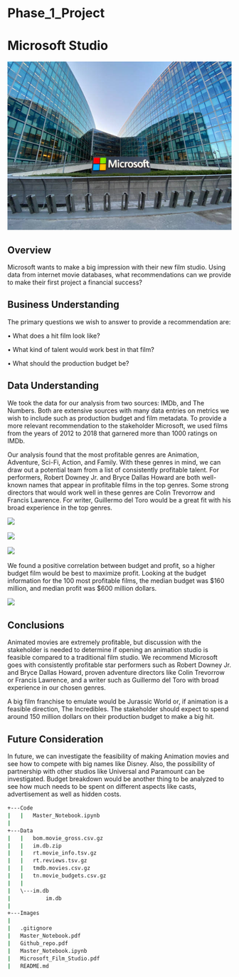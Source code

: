 # Phase_1_Project
# Microsoft Studio

![](Images/README%20Header.png)

## Overview

Microsoft wants to make a big impression with their new film studio. Using data from internet movie databases, what recommendations can we provide to make their first project a financial success?

## Business Understanding

The primary questions we wish to answer to provide a recommendation are:

•	What does a hit film look like? 

•	What kind of talent would work best in that film?

•	What should the production budget be?

## Data Understanding

We took the data for our analysis from two sources: IMDb, and The Numbers. Both are extensive sources with many data entries on metrics we wish to include such as production budget and film metadata. To provide a more relevant recommendation to the stakeholder Microsoft, we used films from the years of 2012 to 2018 that garnered more than 1000 ratings on IMDb.

Our analysis found that the most profitable genres are Animation, Adventure, Sci-Fi, Action, and Family. With these genres in mind, we can draw out a potential team from a list of consistently profitable talent. For performers, Robert Downey Jr. and Bryce Dallas Howard are both well-known names that appear in profitable films in the top genres. Some strong directors that would work well in these genres are Colin Trevorrow and Francis Lawrence. For writer, Guillermo del Toro would be a great fit with his broad experience in the top genres. 

![](Genre_Analysis.PNG)

![](Performers_Analysis.png)

![](Directors_Analysis.png)

We found a positive correlation between budget and profit, so a higher budget film would be best to maximize profit. Looking at the budget information for the 100 most profitable films, the median budget was $160 million, and median profit was $600 million dollars.

![](Profit_Analysis.png)

## Conclusions

Animated movies are extremely profitable, but discussion with the stakeholder is needed to determine if opening an animation studio is feasible compared to a traditional film studio. We recommend Microsoft goes with consistently profitable star performers such as Robert Downey Jr. and Bryce Dallas Howard, proven adventure directors like Colin Trevorrow or Francis Lawrence, and a writer such as Guillermo del Toro with broad experience in our chosen genres.

A big film franchise to emulate would be Jurassic World or, if animation is a feasible direction, The Incredibles. The stakeholder should expect to spend around 150 million dollars on their production budget to make a big hit.

## Future Consideration

In future, we can investigate the feasibility of making Animation movies and see how to compete with big names like Disney. Also, the possibility of partnership with other studios like Universal and Paramount can be investigated. Budget breakdown would be another thing to be analyzed to see how much needs to be spent on different aspects like casts, advertisement as well as hidden costs. 

```bash
+---Code
|   |   Master_Notebook.ipynb
|
+---Data
|   |   bom.movie_gross.csv.gz
|   |   im.db.zip
|   |   rt.movie_info.tsv.gz
|   |   rt.reviews.tsv.gz
|   |   tmdb.movies.csv.gz
|   |   tn.movie_budgets.csv.gz
|   |
|   \---im.db
|           im.db
|
+---Images
|
|   .gitignore
|   Master_Notebook.pdf
|   Github_repo.pdf
|   Master_Notebook.ipynb
|   Microsoft_Film_Studio.pdf
|   README.md
```